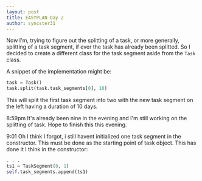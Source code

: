 ```yaml
---
layout: post
title: EASYPLAN Day 2
author: syncster31
---
```

Now I'm, trying to figure out the splitting of a task, or more generally, splitting of a task segment, if ever the task has already been splitted. So I decided to create a different class for the task segment aside from the ```Task``` class.

A snippet of the implementation might be:

```python
task = Task()
task.split(task.task_segments[0], 10)
```

This will split the first task segment into two with the new task segment on the left having a duration of 10 days.

8:59pm
It's already been nine in the evening and I'm still working on the splitting of task. Hope to finish this this evening.

9:01
Oh I think I forgot, i still havent initialized one task segment in the constructor. This must be done as the starting point of task object. This has done it I think in the constructor:

```python
. . .
ts1 = TaskSegment(0, 1)
self.task_segments.append(ts1)
```
